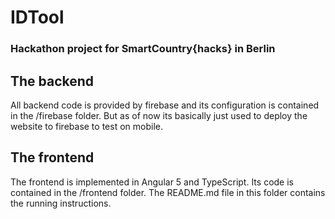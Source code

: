 # IDTool

### Hackathon project for SmartCountry{hacks} in Berlin

## The backend

All backend code is provided by firebase and its configuration is contained in the /firebase folder.
But as of now its basically just used to deploy the website to firebase to test on mobile.


## The frontend

The frontend is implemented in Angular 5 and TypeScript. Its code is contained in the /frontend folder. The README.md file in this folder contains the running instructions.
